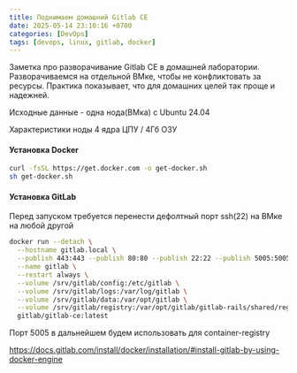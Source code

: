 ```yaml
---
title: Поднимаем домашний Gitlab CE
date: 2025-05-14 23:10:16 +0700
categories: [DevOps]
tags: [devops, linux, gitlab, docker]
---
```


Заметка про разворачивание Gitlab CE в домашней лаборатории. Разворачиваемся на отдельной ВМке, чтобы не конфликтовать за ресурсы. 
Практика показывает, что для домашних целей так проще и надежней.

Исходные данные - одна нода(ВМка) с Ubuntu 24.04

Характеристики ноды 4 ядра ЦПУ / 4Гб ОЗУ

#### Установка Docker

``` bash
curl -fsSL https://get.docker.com -o get-docker.sh
sh get-docker.sh
```

#### Установка GitLab
Перед запуском требуется перенести дефолтный порт ssh(22) на ВМке на любой другой

``` bash
docker run --detach \
  --hostname gitlab.local \
  --publish 443:443 --publish 80:80 --publish 22:22 --publish 5005:5005 \
  --name gitlab \
  --restart always \
  --volume /srv/gitlab/config:/etc/gitlab \
  --volume /srv/gitlab/logs:/var/log/gitlab \
  --volume /srv/gitlab/data:/var/opt/gitlab \
  --volume /srv/gitlab/registry:/var/opt/gitlab/gitlab-rails/shared/registry \
  gitlab/gitlab-ce:latest
```

Порт 5005 в дальнейшем будем использовать для container-registry

https://docs.gitlab.com/install/docker/installation/#install-gitlab-by-using-docker-engine

